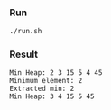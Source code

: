 ### Run

```bash
./run.sh
```

### Result

```
Min Heap: 2 3 15 5 4 45
Minimum element: 2
Extracted min: 2
Min Heap: 3 4 15 5 45
``` 